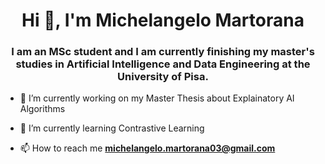 <h1 align="center">Hi 👋, I'm Michelangelo Martorana</h1>
<h3 align="center">I am an MSc student and I am currently finishing my master's studies in Artificial Intelligence and Data Engineering at the University of Pisa.</h3>

- 🔭 I’m currently working on my Master Thesis about Explainatory AI Algorithms

- 🌱 I’m currently learning Contrastive Learning


- 📫 How to reach me **michelangelo.martorana03@gmail.com**

